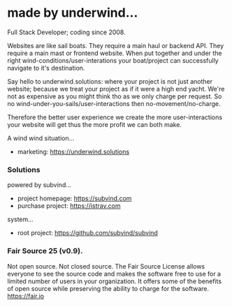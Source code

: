 made by underwind...
========
Full Stack Developer; coding since 2008.

Websites are like sail boats. They require a main haul or backend API. They require a main mast or frontend website. When put together and under the right wind-conditions/user-interations your boat/project can successfully navigate to it's destination. 

Say hello to underwind.solutions: where your project is not just another website; because we treat your project as if it were a high end yacht. We're not as expensive as you might think tho as we only charge per request. So no wind-under-you-sails/user-interactions then no-movement/no-charge. 

Therefore the better user experience we create the more user-interactions your website will get thus the more profit we can both make.

A wind wind situation...
- marketing: https://underwind.solutions

### Solutions
powered by subvind...
- project homepage: https://subvind.com
- purchase project: https://istrav.com

system...
- root project: https://github.com/subvind/subvind

### Fair Source 25 (v0.9).
Not open source. Not closed source. The Fair Source License allows everyone to see the source code and makes the software free to use for a limited number of users in your organization. It offers some of the benefits of open source while preserving the ability to charge for the software. https://fair.io
